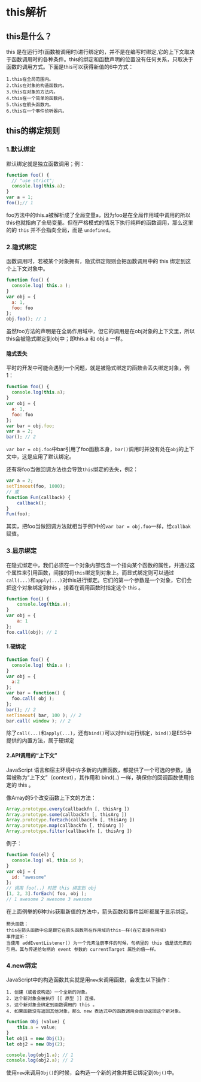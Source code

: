 # this解析
## this是什么？
this 是在运行时(函数被调用时)进行绑定的，并不是在编写时绑定,它的上下文取决于函数调用时的各种条件。this的绑定和函数声明的位置没有任何关系，只取决于函数的调用方式。下面是this可以获得新值的6中方式：
```text
1.this在全局范围内。
2.this在对象的构造函数内。
3.this在对象的方法内。
4.this在一个简单的函数内。
5.this在箭头函数内。
6.this在一个事件侦听器内。
```
## this的绑定规则
### 1.默认绑定
默认绑定就是独立函数调用；例：
```js
function foo() {
  // "use strict";
  console.log(this.a);
}
var a = 1;
foo();// 1
```
foo方法中的this.a被解析成了全局变量a，因为foo是在全局作用域中调用的所以this也就指向了全局变量。但在严格模式的情况下执行纯粹的函数调用，那么这里的的 `this` 并不会指向全局，而是 `undefined`。
### 2.隐式绑定
函数调用时，若被某个对象拥有，隐式绑定规则会把函数调用中的 this 绑定到这个上下文对象中。
```js
function foo() {
  console.log( this.a );
}
var obj = {
  a: 1,
  foo: foo
};
obj.foo(); // 1
```
虽然foo方法的声明是在全局作用域中，但它的调用是在obj对象的上下文里，所以this会被隐式绑定到obj中；即this.a 和 obj.a 一样。
#### 隐式丢失
平时的开发中可能会遇到一个问题，就是被隐式绑定的函数会丢失绑定对象，例1：
```js
function foo() {
  console.log(this.a);
}
var obj = {
  a: 1,
  foo: foo
};
var bar = obj.foo;
var a = 2;
bar(); // 2
```
`var bar = obj.foo`中bar引用了foo函数本身，`bar()`调用时并没有处在`obj`的上下文中，这是应用了默认绑定。

还有将foo当做回调方法也会导致`this`绑定的丢失，例2：
```js
var a = 2;
setTimeout(foo, 1000);
// 或
function Fun(callback) {
	callback();
}
Fun(foo);
```
其实，把foo当做回调方法就相当于例1中的`var bar = obj.foo`一样，给`callbak`赋值。
### 3.显示绑定
在隐式绑定中，我们必须在一个对象内部包含一个指向某个函数的属性，并通过这个属性来引用函数，间接的将`this`绑定到对象上。而显式绑定则可以通过`call(...)`和`apply(...)`对this进行绑定。它们的第一个参数是一个对象，它们会把这个对象绑定到this ，接着在调用函数时指定这个 this 。
```js
function foo() {
	console.log(this.a);
}
var obj = {
	a: 1
};
foo.call(obj); // 1
```
#### 1.硬绑定
```js
function foo() {
  console.log( this.a );
}
var obj = {
  a:2
};
var bar = function() {
  foo.call( obj );
};
bar(); // 2
setTimeout( bar, 100 ); // 2
bar.call( window ); // 2
```
除了`call(...)`和`apply(...)`，还有`bind()`可以对this进行绑定，`bind()`是ES5中提供的内置方法，属于硬绑定
#### 2.API调用的“上下文”
JavaScript 语言和宿主环境中许多新的内置函数，都提供了一个可选的参数，通常被称为“上下文”（context），其作用和 bind(..) 一样，确保你的回调函数使用指定的 this 。

像Array的5个改变函数上下文的方法：
```js
Array.prototype.every(callbackfn [, thisArg ])
Array.prototype.some(callbackfn [, thisArg ])
Array.prototype.forEach(callbackfn [, thisArg ])
Array.prototype.map(callbackfn [, thisArg ])
Array.prototype.filter(callbackfn [, thisArg ])
```
例子：
```js
function foo(el) {
  console.log( el, this.id );
}
var obj = {
  id: "awesome"
};
// 调用 foo(..) 时把 this 绑定到 obj
[1, 2, 3].forEach( foo, obj );
// 1 awesome 2 awesome 3 awesome
```
在上面例举的6种this获取新值的方法中，箭头函数和事件监听都属于显示绑定。
```text
箭头函数：
this在箭头函数中总是跟它在箭头函数所在作用域的this一样(在它直接作用域)
事件监听：
当使用 addEventListener() 为一个元素注册事件的时候，句柄里的 this 值是该元素的引用。其与传递给句柄的 event 参数的 currentTarget 属性的值一样。
```
### 4.new绑定
JavaScript中的构造函数其实就是用`new`来调用函数，会发生以下操作：
```text
1. 创建（或者说构造）一个全新的对象。
2. 这个新对象会被执行 [[ 原型 ]] 连接。
3. 这个新对象会绑定到函数调用的 this 。
4. 如果函数没有返回其他对象，那么 new 表达式中的函数调用会自动返回这个新对象。
```
```js
function Obj (value) {
    this.a = value;
}
let obj1 = new Obj(1);
let obj2 = new Obj(2);

console.log(obj1.a); // 1
console.log(obj2.a); // 2
```
使用`new`来调用`Obj()`的时候，会构造一个新的对象并把它绑定到`Obj()`中。